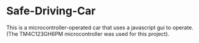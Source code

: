 # Safe-Driving-Car
This is a microcontroller-operated car that uses a javascript gui to operate. (The TM4C123GH6PM microcontroller was used for this project).
